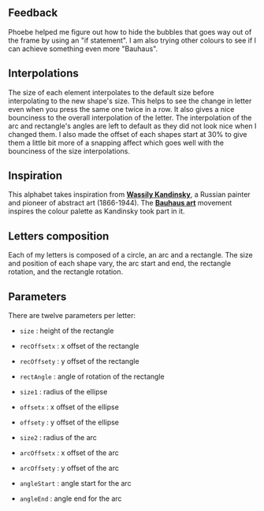 ## Feedback

Phoebe helped me figure out how to hide the bubbles that goes way out of the frame by using an "if statement".
I am also trying other colours to see if I can achieve something even more "Bauhaus".

## Interpolations

The size of each element interpolates to the default size before interpolating to the new shape's size. This helps to see the change in letter even when you press the same one twice in a row. It also gives a nice bounciness to the overall interpolation of the letter.
The interpolation of the arc and rectangle's angles are left to default as they did not look nice when I changed them.
I also made the offset of each shapes start at 30% to give them a little bit more of a snapping affect which goes well with the bounciness of the size interpolations.

## Inspiration

This alphabet takes inspiration from [**Wassily Kandinsky**](https://www.wassilykandinsky.net), a Russian painter and pioneer of abstract art (1866-1944).
The [**Bauhaus art**](https://i.pinimg.com/originals/af/be/fb/afbefbd7da9a1aea6ddf6237a48f7b50.jpg) movement inspires the colour palette as Kandinsky took part in it.

## Letters composition

Each of my letters is composed of a circle, an arc and a rectangle. The size and position of each shape vary, the arc start and end, the rectangle rotation, and the rectangle rotation.

## Parameters

There are twelve parameters per letter:
  * `size` : height of the rectangle
  * `recOffsetx` : x offset of the rectangle
  * `recOffsety` : y offset of the rectangle
  * `rectAngle` : angle of rotation of the rectangle

  * `size1` : radius of the ellipse
  * `offsetx` : x offset of the ellipse
  * `offsety` : y offset of the ellipse

  * `size2` : radius of the arc
  * `arcOffsetx` : x offset of the arc
  * `arcOffsety` : y offset of the arc
  * `angleStart` : angle start for the arc
  * `angleEnd` : angle end for the arc